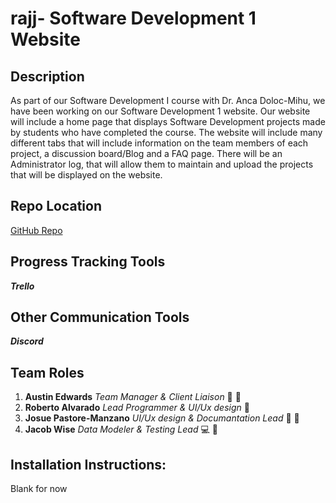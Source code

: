 # rajj- Software Development 1 Website 
## Description
As part of our Software Development I course with Dr. Anca Doloc-Mihu, we have been working on our Software Development 1 website. Our website will include a home page that displays Software Development projects made by students who have completed the course. The website will include many different tabs that will include information on the team members of each project, a discussion board/Blog and a FAQ page. There will be an Administrator log, that will allow them to maintain and upload the projects that will be displayed on the website.
## Repo Location
[GitHub Repo](https://github.com/GGC-SD/rajj/blob/master/README.md)
## Progress Tracking Tools
***Trello***
## Other Communication Tools
***Discord***
## Team Roles
1. **Austin Edwards** *Team Manager & Client Liaison* :dragon: :traffic_light:
2. **Roberto Alvarado** *Lead Programmer & UI/Ux design* :blue_car: 
3. **Josue Pastore-Manzano** *UI/Ux design & Documantation Lead* :hatching_chick: :traffic_light:
4. **Jacob Wise** *Data Modeler & Testing Lead* :computer: :beginner:
## Installation Instructions:
Blank for now

